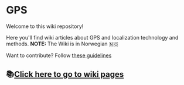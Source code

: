 # GPS
Welcome to this wiki repository!

Here you'll find wiki articles about GPS and localization technology and methods.
**NOTE:** The Wiki is in Norwegian 🇳🇴

Want to contribute? Follow [these guidelines](https://github.com/firstcontributions/first-contributions)

## 📚[Click here to go to wiki pages](https://github.com/NicolajNiels1/gps/wiki)
